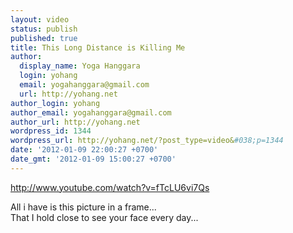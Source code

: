 ```yaml
---
layout: video
status: publish
published: true
title: This Long Distance is Killing Me
author:
  display_name: Yoga Hanggara
  login: yohang
  email: yogahanggara@gmail.com
  url: http://yohang.net
author_login: yohang
author_email: yogahanggara@gmail.com
author_url: http://yohang.net
wordpress_id: 1344
wordpress_url: http://yohang.net/?post_type=video&#038;p=1344
date: '2012-01-09 22:00:27 +0700'
date_gmt: '2012-01-09 15:00:27 +0700'
---
```

http://www.youtube.com/watch?v=fTcLU6vi7Qs

All i have is this picture in a frame...  
That I hold close to see your face every day...

